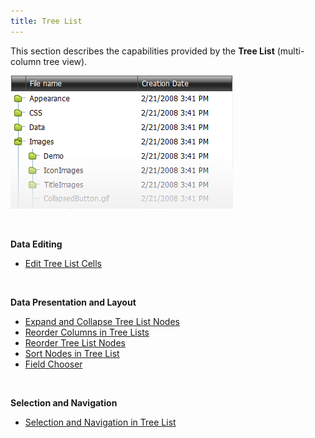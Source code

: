 ```yaml
---
title: Tree List
---
```

This section describes the capabilities provided by the **Tree List** (multi-column tree view).

![ASPxTreeList](../images/Img6967.png)

&nbsp;

**Data Editing**
* [Edit Tree List Cells](../../interface-elements-for-web/articles/tree-list/edit-tree-list-cells.md)

&nbsp;

**Data Presentation and Layout**
* [Expand and Collapse Tree List Nodes](../../interface-elements-for-web/articles/tree-list/data-presentation/expand-and-collapse-tree-list-nodes.md)
* [Reorder Columns in Tree Lists](../../interface-elements-for-web/articles/tree-list/layout-and-navigation/reorder-columns-in-tree-lists.md)
* [Reorder Tree List Nodes](../../interface-elements-for-web/articles/tree-list/layout-and-navigation/reorder-tree-list-nodes.md)
* [Sort Nodes in Tree List](../../interface-elements-for-web/articles/tree-list/data-presentation/sort-nodes-in-tree-list.md)
* [Field Chooser](../../interface-elements-for-web/articles/tree-list/layout-and-navigation/field-chooser.md)

&nbsp;

**Selection and Navigation**
* [Selection and Navigation in Tree List](../../interface-elements-for-web/articles/tree-list/layout-and-navigation/selection-and-navigation-in-tree-list.md)